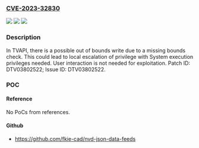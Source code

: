 ### [CVE-2023-32830](https://cve.mitre.org/cgi-bin/cvename.cgi?name=CVE-2023-32830)
![](https://img.shields.io/static/v1?label=Product&message=MT5527%2C%20MT5583%2C%20MT5598%2C%20MT5599%2C%20MT5670%2C%20MT5680%2C%20MT5691%2C%20MT5695%2C%20MT5806%2C%20MT5813%2C%20MT5815%2C%20MT5816%2C%20MT5833%2C%20MT5835%2C%20MT5895%2C%20MT9010%2C%20MT9011%2C%20MT9012%2C%20MT9016%2C%20MT9020%2C%20MT9021%2C%20MT9022%2C%20MT9215%2C%20MT9216%2C%20MT9221%2C%20MT9222%2C%20MT9255%2C%20MT9256%2C%20MT9266%2C%20MT9269%2C%20MT9285%2C%20MT9286%2C%20MT9600%2C%20MT9602%2C%20MT9610%2C%20MT9612%2C%20MT9613%2C%20MT9615%2C%20MT9617%2C%20MT9629%2C%20MT9630%2C%20MT9631%2C%20MT9632%2C%20MT9633%2C%20MT9636%2C%20MT9638%2C%20MT9639%2C%20MT9649%2C%20MT9650%2C%20MT9652%2C%20MT9653%2C%20MT9660%2C%20MT9666%2C%20MT9667%2C%20MT9669%2C%20MT9670%2C%20MT9671%2C%20MT9675%2C%20MT9679%2C%20MT9685%2C%20MT9686%2C%20MT9688%2C%20MT9900%2C%20MT9901%2C%20MT9931%2C%20MT9950%2C%20MT9969%2C%20MT9970%2C%20MT9980%2C%20MT9981&color=blue)
![](https://img.shields.io/static/v1?label=Version&message=%3D%20Android%2010.0%2C%2011.0%20&color=brighgreen)
![](https://img.shields.io/static/v1?label=Vulnerability&message=Elevation%20of%20Privilege&color=brighgreen)

### Description

In TVAPI, there is a possible out of bounds write due to a missing bounds check. This could lead to local escalation of privilege with System execution privileges needed. User interaction is not needed for exploitation. Patch ID: DTV03802522; Issue ID: DTV03802522.

### POC

#### Reference
No PoCs from references.

#### Github
- https://github.com/fkie-cad/nvd-json-data-feeds

